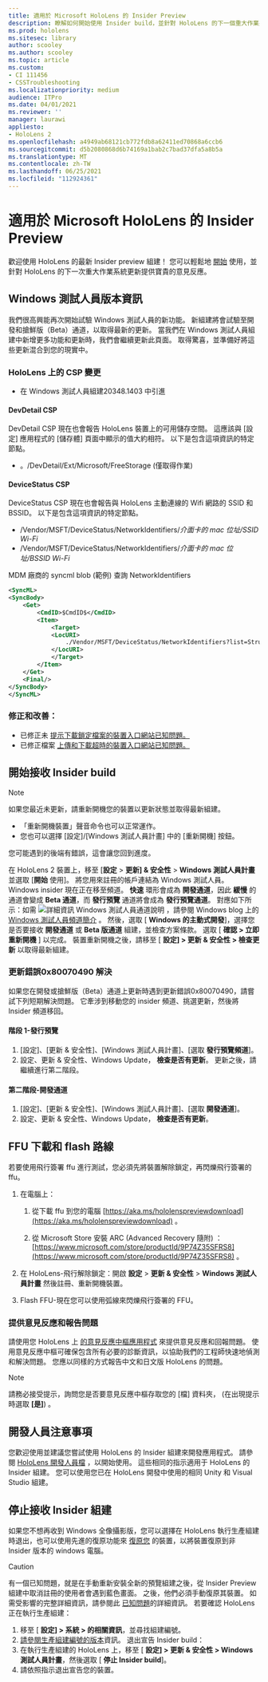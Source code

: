 ```yaml
---
title: 適用於 Microsoft HoloLens 的 Insider Preview
description: 瞭解如何開始使用 Insider build，並針對 HoloLens 的下一個重大作業系統更新，提供寶貴的意見反應。
ms.prod: hololens
ms.sitesec: library
author: scooley
ms.author: scooley
ms.topic: article
ms.custom:
- CI 111456
- CSSTroubleshooting
ms.localizationpriority: medium
audience: ITPro
ms.date: 04/01/2021
ms.reviewer: ''
manager: laurawi
appliesto:
- HoloLens 2
ms.openlocfilehash: a4949ab68121cb772fdb8a62411ed70868a6ccb6
ms.sourcegitcommit: d5b2080868d6b74169a1bab2c7bad37dfa5a8b5a
ms.translationtype: MT
ms.contentlocale: zh-TW
ms.lasthandoff: 06/25/2021
ms.locfileid: "112924361"
---
```

# <a name="insider-preview-for-microsoft-hololens"></a>適用於 Microsoft HoloLens 的 Insider Preview

歡迎使用 HoloLens 的最新 Insider preview 組建！ 您可以輕鬆地 [開始](hololens-insider.md#start-receiving-insider-builds) 使用，並針對 HoloLens 的下一次重大作業系統更新提供寶貴的意見反應。

## <a name="windows-insider-release-notes"></a>Windows 測試人員版本資訊

我們很高興能再次開始試驗 Windows 測試人員的新功能。 新組建將會試驗至開發和搶鮮版（Beta）通道，以取得最新的更新。 當我們在 Windows 測試人員組建中新增更多功能和更新時，我們會繼續更新此頁面。 取得驚喜，並準備好將這些更新混合到您的現實中。 

### <a name="csp-changes-on-hololens"></a>HoloLens 上的 CSP 變更
 
- 在 Windows 測試人員組建20348.1403 中引進

#### <a name="devdetail-csp"></a>DevDetail CSP

DevDetail CSP 現在也會報告 HoloLens 裝置上的可用儲存空間。 這應該與 [設定] 應用程式的 [儲存體] 頁面中顯示的值大約相符。 以下是包含這項資訊的特定節點。

- 。/DevDetail/Ext/Microsoft/FreeStorage (僅取得作業) 

#### <a name="devicestatus-csp"></a>DeviceStatus CSP

DeviceStatus CSP 現在也會報告與 HoloLens 主動連線的 Wifi 網路的 SSID 和 BSSID。 以下是包含這項資訊的特定節點。

- /Vendor/MSFT/DeviceStatus/NetworkIdentifiers/*介面卡的 mac 位址/SSID Wi-Fi*
- /Vendor/MSFT/DeviceStatus/NetworkIdentifiers/*介面卡的 mac 位址/BSSID Wi-Fi*

MDM 廠商的 syncml blob (範例) 查詢 NetworkIdentifiers

```xml
<SyncML>
<SyncBody>
    <Get>
        <CmdID>$CmdID$</CmdID>
        <Item>
            <Target>
            <LocURI>
                ./Vendor/MSFT/DeviceStatus/NetworkIdentifiers?list=StructData
            </LocURI>
            </Target>
        </Item>
    </Get>
    <Final/>
</SyncBody>
</SyncML>
```

### <a name="fixes-and-improvements"></a>修正和改善：

- 已修正未 [提示下載鎖定檔案的裝置入口網站已知問題。](hololens-troubleshooting.md#downloading-locked-files-doesnt-error)
- 已修正檔案 [上傳和下載超時的裝置入口網站已知問題。](hololens-troubleshooting.md#device-portal-file-uploaddownload-times-out)

## <a name="start-receiving-insider-builds"></a>開始接收 Insider build
> [!NOTE]
> 如果您最近未更新，請重新開機您的裝置以更新狀態並取得最新組建。
> - 「重新開機裝置」聲音命令也可以正常運作。 
> - 您也可以選擇 [設定]/[Windows 測試人員計畫] 中的 [重新開機] 按鈕。
>
> 您可能遇到的後端有錯誤，這會讓您回到進度。

在 HoloLens 2 裝置上，移至 [**設定**  >  **更新] & 安全性**  >  **Windows 測試人員計畫** 並選取 [**開始** 使用]。 將您用來註冊的帳戶連結為 Windows 測試人員。
Windows insider 現在正在移至頻道。 **快速** 環形會成為 **開發通道**，因此 **緩慢** 的通道會變成 **Beta 通道**，而 **發行預覽** 通道將會成為 **發行預覽通道**。 對應如下所示：如需 ![ 詳細資訊 Windows 測試人員通道說明 ](images/WindowsInsiderChannels.png) ，請參閱 Windows blog 上的 [Windows 測試人員頻道簡介](https://blogs.windows.com/windowsexperience/2020/06/15/introducing-windows-insider-channels) 。
然後，選取 [ **Windows 的主動式開發**]，選擇您是否要接收 **開發通道** 或 **Beta 版通道** 組建，並檢查方案條款。
選取 [ **確認 > 立即重新開機** ] 以完成。 裝置重新開機之後，請移至 [ **設定] > 更新 & 安全性 > 檢查更新** 以取得最新組建。
### <a name="update-error-0x80070490-work-around"></a>更新錯誤0x80070490 解決
如果您在開發或搶鮮版（Beta）通道上更新時遇到更新錯誤0x80070490，請嘗試下列短期解決問題。 它牽涉到移動您的 insider 頻道、挑選更新，然後將 Insider 頻道移回。
#### <a name="stage-one---release-preview"></a>階段 1-發行預覽
1.  [設定]、[更新 & 安全性]、[Windows 測試人員計畫]、[選取 **發行預覽頻道**]。
2.  設定、更新 & 安全性、Windows Update， **檢查是否有更新**。 更新之後，請繼續進行第二階段。
#### <a name="stage-two---dev-channel"></a>第二階段-開發通道
1. [設定]、[更新 & 安全性]、[Windows 測試人員計畫]、[選取 **開發通道**]。
2. 設定、更新 & 安全性、Windows Update， **檢查是否有更新**。
## <a name="ffu-download-and-flash-directions"></a>FFU 下載和 flash 路線
若要使用飛行簽署 ffu 進行測試，您必須先將裝置解除鎖定，再閃爍飛行簽署的 ffu。
1. 在電腦上：
    1. 從下載 ffu 到您的電腦 [https://aka.ms/hololenspreviewdownload](https://aka.ms/hololenspreviewdownload) 。
    
    1. 從 Microsoft Store 安裝 ARC (Advanced Recovery 隨附) ： [https://www.microsoft.com/store/productId/9P74Z35SFRS8](https://www.microsoft.com/store/productId/9P74Z35SFRS8) 。
    
1. 在 HoloLens-飛行解除鎖定：開啟 **設定**  >  **更新 & 安全性**  >  **Windows 測試人員計畫** 然後註冊、重新開機裝置。
1. Flash FFU-現在您可以使用弧線來閃爍飛行簽署的 FFU。
### <a name="provide-feedback-and-report-issues"></a>提供意見反應和報告問題
請使用您 HoloLens 上 [的意見反應中樞應用程式](hololens-feedback.md) 來提供意見反應和回報問題。 使用意見反應中樞可確保包含所有必要的診斷資訊，以協助我們的工程師快速地偵測和解決問題。  您應以同樣的方式報告中文和日文版 HoloLens 的問題。
> [!NOTE]
> 請務必接受提示，詢問您是否要意見反應中樞存取您的 [檔] 資料夾， (在出現提示時選取 **[是]**) 。
## <a name="note-for-developers"></a>開發人員注意事項
您歡迎使用並建議您嘗試使用 HoloLens 的 Insider 組建來開發應用程式。  請參閱 [HoloLens 開發人員檔](https://developer.microsoft.com/windows/mixed-reality/development) ，以開始使用。 這些相同的指示適用于 HoloLens 的 Insider 組建。  您可以使用您已在 HoloLens 開發中使用的相同 Unity 和 Visual Studio 組建。
## <a name="stop-receiving-insider-builds"></a>停止接收 Insider 組建
如果您不想再收到 Windows 全像攝影版，您可以選擇在 HoloLens 執行生產組建時退出，也可以使用先進的復原功能來 [復原您](hololens-recovery.md) 的裝置，以將裝置復原到非 Insider 版本的 windows 電腦。
> [!CAUTION]
> 有一個已知問題，就是在手動重新安裝全新的預覽組建之後，從 Insider Preview 組建中取消註冊的使用者會遇到藍色畫面。 之後，他們必須手動復原其裝置。 如需受影響的完整詳細資訊，請參閱此 [已知問題](hololens-troubleshooting.md#blue-screen-after-unenrolling-from-insider-preview-on-a-device-flashed-with-an-insider-build)的詳細資訊。
若要確認 HoloLens 正在執行生產組建：
1. 移至 [ **設定] > 系統 > 的相關資訊**，並尋找組建編號。
1. [請參閱生產組建編號的版本](hololens-release-notes.md)資訊。
退出宣告 Insider build：
1. 在執行生產組建的 HoloLens 上，移至 [ **設定] > 更新 & 安全性 > Windows 測試人員計畫**，然後選取 [ **停止 Insider build**]。
1. 請依照指示退出宣告您的裝置。
